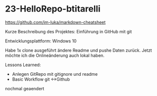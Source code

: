 # 23-HelloRepo-btitarelli

https://github.com/im-luka/markdown-cheatsheet

Kurze Beschreibung des Projektes: Einführung in GitHub mit git

Entwicklungsplattform: Windows 10

Habe 1x clone ausgeführt ändere Readme und pushe Daten zurück.
Jetzt möchte ich die Onlineänderung auch lokal haben.

Lessons Learned:
+ Anlegen GitRepo mit gitignore und readme
+ Basic Workflow git <->Github 


nochmal geaendert
